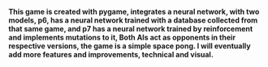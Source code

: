 **This game is created with pygame, integrates a neural network, with two models, p6, has a neural network trained with a database collected from that same game, and p7 has a neural network trained by reinforcement and implements mutations to it, Both AIs act as opponents in their respective versions, the game is a simple space pong. I will eventually add more features and improvements, technical and visual.**
